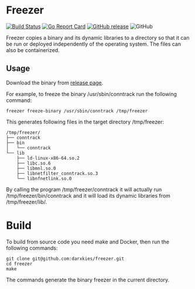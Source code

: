 # Freezer

[![Build Status](https://travis-ci.org/darxkies/freezer.svg?branch=master)](https://travis-ci.org/darxkies/freezer)
[![Go Report Card](https://goreportcard.com/badge/github.com/darxkies/freezer)](https://goreportcard.com/report/github.com/darxkies/freezer)
[![GitHub release](https://img.shields.io/github/release/darxkies/freezer.svg)](https://github.com/darxkies/freezer/releases/latest)
![GitHub](https://img.shields.io/github/license/darxkies/freezer.svg)

Freezer copies a binary and its dynamic libraries to a directory so that it can be run or deployed independently of the operating system. The files can also be containerized.

## Usage

Download the binary from [release page](https://github.com/darxkies/freezer/releases).

For example, to freeze the binary /usr/sbin/conntrack run the following command:

```shell
freezer freeze-binary /usr/sbin/conntrack /tmp/freezer
```

This generates following files in the target directory /tmp/freezer:

```shell
/tmp/freezer/
├── conntrack
├── bin
│   └── conntrack
└── lib
    ├── ld-linux-x86-64.so.2
    ├── libc.so.6
    ├── libmnl.so.0
    ├── libnetfilter_conntrack.so.3
    └── libnfnetlink.so.0
```

By calling the program /tmp/freezer/conntrack it will actually run /tmp/freezer/bin/conntrack and it will load its dynamic libraries from /tmp/freezer/lib/.

# Build

To build from source code you need make and Docker, then run the following commands:

```
git clone git@github.com:darxkies/freezer.git
cd freezer
make
```

The commands generate the binary freezer in the current directory.
